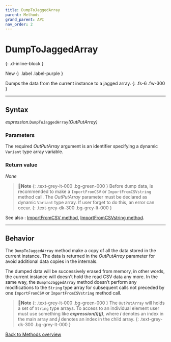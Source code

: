 ```yaml
---
title: DumpToJaggedArray
parent: Methods
grand_parent: API
nav_order: 2
---
```


# DumpToJaggedArray
{: .d-inline-block }

New
{: .label .label-purple }

Dumps the data from the current instance to a jagged array.
{: .fs-6 .fw-300 }

---

## Syntax

*expression*.`DumpToJaggedArray`*(OutPutArray)*

### Parameters

The required *OutPutArray* argument is an identifier specifying a dynamic `Variant` type array variable.

### Return value

_None_

>📝**Note**
>{: .text-grey-lt-000 .bg-green-000 }
>Before dump data, is recommended to make a `ImportFromCSV` or `ImportFromCSVstring` method call. The *OutPutArray* parameter must be declared as dynamic `Variant` type array. If user forget to do this, an error can occur.
{: .text-grey-dk-300 .bg-grey-lt-000 }

See also
: [ImportFromCSV method](https://ws-garcia.github.io/VBA-CSV-interface/api/methods/importfromcsv.html), [ImportFromCSVstring method](https://ws-garcia.github.io/VBA-CSV-interface/api/methods/importfromcsvstring.html).

---

## Behavior

The `DumpToJaggedArray` method make a copy of all the data stored in the current instance. The data is returned in the *OutPutArray* parameter for avoid additional data copies in the internals.

The dumped data will be successively erased from memory, in other words, the current instance will doesn't hold the read CSV data any more. In the same way, the `DumpToJaggedArray` method doesn’t perform any modifications to the `String` type array for subsequent calls not preceded by one `ImportFromCSV` or `ImportFromCSVstring` method call.

>📝**Note**
>{: .text-grey-lt-000 .bg-green-000 }
>The `OutPutArray` will holds a set of `String` type arrays. To access to an individual element user must use something like **_expression(i)(j)_**, where **_i_** denotes an index in the main array and **_j_** denotes an index in the child array.
{: .text-grey-dk-300 .bg-grey-lt-000 }

[Back to Methods overview](https://ws-garcia.github.io/VBA-CSV-interface/api/methods/)